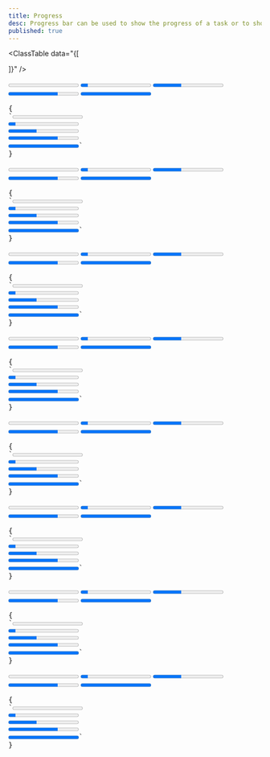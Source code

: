 ```yaml
---
title: Progress
desc: Progress bar can be used to show the progress of a task or to show the passing of time.
published: true
---
```


<script>
  import Component from "@components/Component.svelte"
  import ClassTable from "@components/ClassTable.svelte"
</script>

<ClassTable
data="{[

]}"
/>

<Component title="Progress">
<div class="flex flex-col gap-2 items-center">
  <progress class="progress w-56" value="0" max="100"></progress>
  <progress class="progress w-56" value="10" max="100"></progress>
  <progress class="progress w-56" value="40" max="100"></progress>
  <progress class="progress w-56" value="70" max="100"></progress>
  <progress class="progress w-56" value="100" max="100"></progress>
</div>
<pre slot="html">{
`<progress class="progress w-56" value="0" max="100"></progress>
<progress class="progress w-56" value="10" max="100"></progress>
<progress class="progress w-56" value="40" max="100"></progress>
<progress class="progress w-56" value="70" max="100"></progress>
<progress class="progress w-56" value="100" max="100"></progress>`
}</pre>
</Component>

<Component title="Primary color">
<div class="flex flex-col gap-2 items-center">
  <progress class="progress progress-primary w-56" value="0" max="100"></progress>
  <progress class="progress progress-primary w-56" value="10" max="100"></progress>
  <progress class="progress progress-primary w-56" value="40" max="100"></progress>
  <progress class="progress progress-primary w-56" value="70" max="100"></progress>
  <progress class="progress progress-primary w-56" value="100" max="100"></progress>
</div>
<pre slot="html">{
`<progress class="progress progress-primary w-56" value="0" max="100"></progress>
<progress class="progress progress-primary w-56" value="10" max="100"></progress>
<progress class="progress progress-primary w-56" value="40" max="100"></progress>
<progress class="progress progress-primary w-56" value="70" max="100"></progress>
<progress class="progress progress-primary w-56" value="100" max="100"></progress>`
}</pre>
</Component>

<Component title="Secondary color">
<div class="flex flex-col gap-2 items-center">
  <progress class="progress progress-secondary w-56" value="0" max="100"></progress>
  <progress class="progress progress-secondary w-56" value="10" max="100"></progress>
  <progress class="progress progress-secondary w-56" value="40" max="100"></progress>
  <progress class="progress progress-secondary w-56" value="70" max="100"></progress>
  <progress class="progress progress-secondary w-56" value="100" max="100"></progress>
</div>
<pre slot="html">{
`<progress class="progress progress-secondary w-56" value="0" max="100"></progress>
<progress class="progress progress-secondary w-56" value="10" max="100"></progress>
<progress class="progress progress-secondary w-56" value="40" max="100"></progress>
<progress class="progress progress-secondary w-56" value="70" max="100"></progress>
<progress class="progress progress-secondary w-56" value="100" max="100"></progress>`
}</pre>
</Component>

<Component title="Accent color">
<div class="flex flex-col gap-2 items-center">
  <progress class="progress progress-accent w-56" value="0" max="100"></progress>
  <progress class="progress progress-accent w-56" value="10" max="100"></progress>
  <progress class="progress progress-accent w-56" value="40" max="100"></progress>
  <progress class="progress progress-accent w-56" value="70" max="100"></progress>
  <progress class="progress progress-accent w-56" value="100" max="100"></progress>
</div>
<pre slot="html">{
`<progress class="progress progress-accent w-56" value="0" max="100"></progress>
<progress class="progress progress-accent w-56" value="10" max="100"></progress>
<progress class="progress progress-accent w-56" value="40" max="100"></progress>
<progress class="progress progress-accent w-56" value="70" max="100"></progress>
<progress class="progress progress-accent w-56" value="100" max="100"></progress>`
}</pre>
</Component>

<Component title="Success color">
<div class="flex flex-col gap-2 items-center">
  <progress class="progress progress-success w-56" value="0" max="100"></progress>
  <progress class="progress progress-success w-56" value="10" max="100"></progress>
  <progress class="progress progress-success w-56" value="40" max="100"></progress>
  <progress class="progress progress-success w-56" value="70" max="100"></progress>
  <progress class="progress progress-success w-56" value="100" max="100"></progress>
</div>
<pre slot="html">{
`<progress class="progress progress-success w-56" value="0" max="100"></progress>
<progress class="progress progress-success w-56" value="10" max="100"></progress>
<progress class="progress progress-success w-56" value="40" max="100"></progress>
<progress class="progress progress-success w-56" value="70" max="100"></progress>
<progress class="progress progress-success w-56" value="100" max="100"></progress>`
}</pre>
</Component>

<Component title="Info color">
<div class="flex flex-col gap-2 items-center">
  <progress class="progress progress-info w-56" value="0" max="100"></progress>
  <progress class="progress progress-info w-56" value="10" max="100"></progress>
  <progress class="progress progress-info w-56" value="40" max="100"></progress>
  <progress class="progress progress-info w-56" value="70" max="100"></progress>
  <progress class="progress progress-info w-56" value="100" max="100"></progress>
</div>
<pre slot="html">{
`<progress class="progress progress-info w-56" value="0" max="100"></progress>
<progress class="progress progress-info w-56" value="10" max="100"></progress>
<progress class="progress progress-info w-56" value="40" max="100"></progress>
<progress class="progress progress-info w-56" value="70" max="100"></progress>
<progress class="progress progress-info w-56" value="100" max="100"></progress>`
}</pre>
</Component>

<Component title="Warning color">
<div class="flex flex-col gap-2 items-center">
  <progress class="progress progress-warning w-56" value="0" max="100"></progress>
  <progress class="progress progress-warning w-56" value="10" max="100"></progress>
  <progress class="progress progress-warning w-56" value="40" max="100"></progress>
  <progress class="progress progress-warning w-56" value="70" max="100"></progress>
  <progress class="progress progress-warning w-56" value="100" max="100"></progress>
</div>
<pre slot="html">{
`<progress class="progress progress-warning w-56" value="0" max="100"></progress>
<progress class="progress progress-warning w-56" value="10" max="100"></progress>
<progress class="progress progress-warning w-56" value="40" max="100"></progress>
<progress class="progress progress-warning w-56" value="70" max="100"></progress>
<progress class="progress progress-warning w-56" value="100" max="100"></progress>`
}</pre>
</Component>

<Component title="Error color">
<div class="flex flex-col gap-2 items-center">
  <progress class="progress progress-error w-56" value="0" max="100"></progress>
  <progress class="progress progress-error w-56" value="10" max="100"></progress>
  <progress class="progress progress-error w-56" value="40" max="100"></progress>
  <progress class="progress progress-error w-56" value="70" max="100"></progress>
  <progress class="progress progress-error w-56" value="100" max="100"></progress>
</div>
<pre slot="html">{
`<progress class="progress progress-error w-56" value="0" max="100"></progress>
<progress class="progress progress-error w-56" value="10" max="100"></progress>
<progress class="progress progress-error w-56" value="40" max="100"></progress>
<progress class="progress progress-error w-56" value="70" max="100"></progress>
<progress class="progress progress-error w-56" value="100" max="100"></progress>`
}</pre>
</Component>
